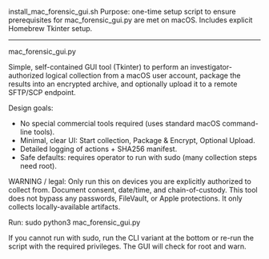 install_mac_forensic_gui.sh
Purpose: one-time setup script to ensure prerequisites for
mac_forensic_gui.py are met on macOS.
Includes explicit Homebrew Tkinter setup.


--------------------------------------------------------------------------------


mac_forensic_gui.py

Simple, self-contained GUI tool (Tkinter) to perform an investigator-authorized
logical collection from a macOS user account, package the results into an
encrypted archive, and optionally upload it to a remote SFTP/SCP endpoint.

Design goals:
- No special commercial tools required (uses standard macOS command-line tools).
- Minimal, clear UI: Start collection, Package & Encrypt, Optional Upload.
- Detailed logging of actions + SHA256 manifest.
- Safe defaults: requires operator to run with sudo (many collection steps need root).

WARNING / legal: Only run this on devices you are explicitly authorized to collect from.
Document consent, date/time, and chain-of-custody. This tool does not bypass any
passwords, FileVault, or Apple protections. It only collects locally-available
artifacts.

Run:
  sudo python3 mac_forensic_gui.py

If you cannot run with sudo, run the CLI variant at the bottom or re-run the
script with the required privileges. The GUI will check for root and warn.
